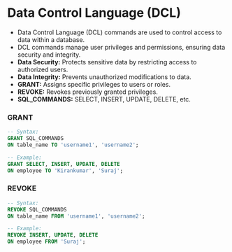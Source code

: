 # Data Control Language (DCL)
- Data Control Language (DCL) commands are used to control access to data within a database.
- DCL commands manage user privileges and permissions, ensuring data security and integrity.
- **Data Security:** Protects sensitive data by restricting access to authorized users.
- **Data Integrity:** Prevents unauthorized modifications to data.
- **GRANT:** Assigns specific privileges to users or roles.
- **REVOKE:** Revokes previously granted privileges.
- **SQL_COMMANDS:** SELECT, INSERT, UPDATE, DELETE, etc.

### GRANT
```sql
-- Syntax: 
GRANT SQL_COMMANDS
ON table_name TO 'username1', 'username2';

-- Example:
GRANT SELECT, INSERT, UPDATE, DELETE 
ON employee TO 'Kirankumar', 'Suraj';
```

### REVOKE
```sql
-- Syntax: 
REVOKE SQL_COMMANDS
ON table_name FROM 'username1', 'username2';

-- Example:
REVOKE INSERT, UPDATE, DELETE
ON employee FROM 'Suraj';
```
